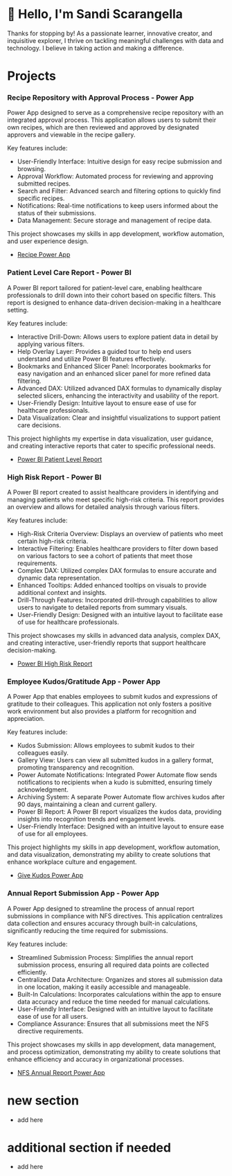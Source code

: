 
# 👋 Hello, I'm Sandi Scarangella
Thanks for stopping by! As a passionate learner, innovative creator, and inquisitive explorer, I thrive on tackling meaningful challenges with data and technology. I believe in taking action and making a difference.
# Projects

### Recipe Repository with Approval Process - Power App
Power App designed to serve as a comprehensive recipe repository with an integrated approval process. This application allows users to submit their own recipes, which are then reviewed and approved by designated approvers and viewable in the recipe gallery. 

Key features include:
- User-Friendly Interface: Intuitive design for easy recipe submission and browsing.
- Approval Workflow: Automated process for reviewing and approving submitted recipes.
- Search and Filter: Advanced search and filtering options to quickly find specific recipes.
- Notifications: Real-time notifications to keep users informed about the status of their submissions.
- Data Management: Secure storage and management of recipe data.
  
This project showcases my skills in app development, workflow automation, and user experience design.
- [Recipe Power App](https://youtu.be/Hh13ib7AfN0)

### Patient Level Care Report - Power BI
A Power BI report tailored for patient-level care, enabling healthcare professionals to drill down into their cohort based on specific filters. This report is designed to enhance data-driven decision-making in a healthcare setting. 

Key features include:
- Interactive Drill-Down: Allows users to explore patient data in detail by applying various filters.
- Help Overlay Layer: Provides a guided tour to help end users understand and utilize Power BI features effectively.
- Bookmarks and Enhanced Slicer Panel: Incorporates bookmarks for easy navigation and an enhanced slicer panel for more refined data filtering.
- Advanced DAX: Utilized advanced DAX formulas to dynamically display selected slicers, enhancing the interactivity and usability of the report.
- User-Friendly Design: Intuitive layout to ensure ease of use for healthcare professionals.
- Data Visualization: Clear and insightful visualizations to support patient care decisions.
  
This project highlights my expertise in data visualization, user guidance, and creating interactive reports that cater to specific professional needs.
- [Power BI Patient Level Report](https://youtu.be/-_dLST4bwgY)

### High Risk Report - Power BI
A Power BI report created to assist healthcare providers in identifying and managing patients who meet specific high-risk criteria. This report provides an overview and allows for detailed analysis through various filters. 

Key features include:
- High-Risk Criteria Overview: Displays an overview of patients who meet certain high-risk criteria.
- Interactive Filtering: Enables healthcare providers to filter down based on various factors to see a cohort of patients that meet those requirements.
- Complex DAX: Utilized complex DAX formulas to ensure accurate and dynamic data representation.
- Enhanced Tooltips: Added enhanced tooltips on visuals to provide additional context and insights.
- Drill-Through Features: Incorporated drill-through capabilities to allow users to navigate to detailed reports from summary visuals.
- User-Friendly Design: Designed with an intuitive layout to facilitate ease of use for healthcare professionals.
  
This project showcases my skills in advanced data analysis, complex DAX, and creating interactive, user-friendly reports that support healthcare decision-making.
- [Power BI High Risk Report](https://youtu.be/K4hFjkJi1tw)

### Employee Kudos/Gratitude App - Power App
A Power App that enables employees to submit kudos and expressions of gratitude to their colleagues. This application not only fosters a positive work environment but also provides a platform for recognition and appreciation. 

Key features include:
- Kudos Submission: Allows employees to submit kudos to their colleagues easily.
- Gallery View: Users can view all submitted kudos in a gallery format, promoting transparency and recognition.
- Power Automate Notifications: Integrated Power Automate flow sends notifications to recipients when a kudo is submitted, ensuring timely acknowledgment.
- Archiving System: A separate Power Automate flow archives kudos after 90 days, maintaining a clean and current gallery.
- Power BI Report: A Power BI report visualizes the kudos data, providing insights into recognition trends and engagement levels.
- User-Friendly Interface: Designed with an intuitive layout to ensure ease of use for all employees.

This project highlights my skills in app development, workflow automation, and data visualization, demonstrating my ability to create solutions that enhance workplace culture and engagement.
- [Give Kudos Power App](https://youtu.be/GZbGwCvSHvI)

### Annual Report Submission App - Power App
A Power App designed to streamline the process of annual report submissions in compliance with NFS directives. This application centralizes data collection and ensures accuracy through built-in calculations, significantly reducing the time required for submissions. 

Key features include:
- Streamlined Submission Process: Simplifies the annual report submission process, ensuring all required data points are collected efficiently.
- Centralized Data Architecture: Organizes and stores all submission data in one location, making it easily accessible and manageable.
- Built-In Calculations: Incorporates calculations within the app to ensure data accuracy and reduce the time needed for manual calculations.
- User-Friendly Interface: Designed with an intuitive layout to facilitate ease of use for all users.
- Compliance Assurance: Ensures that all submissions meet the NFS directive requirements.

This project showcases my skills in app development, data management, and process optimization, demonstrating my ability to create solutions that enhance efficiency and accuracy in organizational processes.
- [NFS Annual Report Power App](https://youtu.be/xyL4W19yjXk)

  
# new section
- add here

# additional section if needed
- add here
